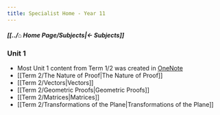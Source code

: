 ```yaml
---
title: Specialist Home - Year 11
---
```


##### [[../⌂ Home Page/Subjects|← Subjects]]

### Unit 1
- Most Unit 1 content from Term 1/2 was created in [OneNote](https://educationwaeduau-my.sharepoint.com/personal/ajay_bisnath_student_education_wa_edu_au/_layouts/OneNote.aspx?id=%2Fpersonal%2Fajay_bisnath_student_education_wa_edu_au%2FDocuments%2F2023%20Notes&wd=target%28Bajay%20Bapproved%20Notes%2FChemistry%20%F0%9F%A7%AA.one%7C44C03AFB-DBA4-40D6-9A57-FB2EBA28539B%2F%29)
- [[Term 2/The Nature of Proof|The Nature of Proof]]
- [[Term 2/Vectors|Vectors]]
- [[Term 2/Geometric Proofs|Geometric Proofs]]
- [[Term 2/Matrices|Matrices]]
- [[Term 2/Transformations of the Plane|Transformations of the Plane]]